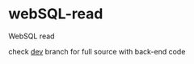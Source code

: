 # webSQL-read
WebSQL read

check [dev](https://github.com/Zorig/webSQL-read/tree/dev) branch for full source with back-end code
